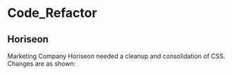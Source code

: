 # Code_Refactor

## Horiseon
Marketing Company Horiseon needed a cleanup and consolidation of CSS. Changes are as shown:

